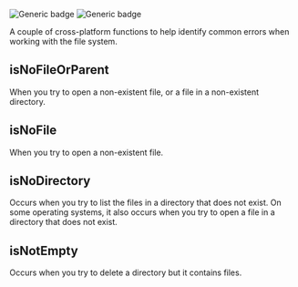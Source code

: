 ![Generic badge](https://img.shields.io/badge/status-draft-error.svg)
![Generic badge](https://img.shields.io/badge/testing_on-Win_|_Mac_|_Linux-blue.svg)


A couple of cross-platform functions to help identify common errors when 
working with the file system.

## isNoFileOrParent

When you try to open a non-existent file, or a file in a non-existent 
directory.

## isNoFile

When you try to open a non-existent file. 
  
## isNoDirectory

Occurs when you try to list the files in a directory that does not exist. 
On some operating systems, it also occurs when you try to open a file in a 
directory that does not exist.

## isNotEmpty

Occurs when you try to delete a directory but it contains files.
